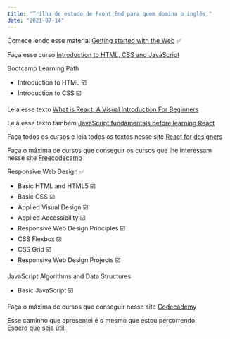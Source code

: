 ```yaml
---
title: "Trilha de estudo de Front End para quem domina o inglês."
date: "2021-07-14"
---
```


Comece lendo esse material [Getting started with the Web](https://developer.mozilla.org/en-US/docs/Learn/Getting_started_with_the_web) ✅

Faça esse curso [Introduction to HTML, CSS and JavaScript](https://frontendmasters.com/bootcamp)

Bootcamp Learning Path

- Introduction to HTML ☑️
- Introduction to CSS ☑️

Leia esse texto [What is React: A Visual Introduction For Beginners](https://learnreact.design/posts/what-is-react)

Leia esse texto também [JavaScript fundamentals before learning React](https://www.robinwieruch.de/javascript-fundamentals-react-requirements#entering-react-after-learning-javascript)

Faça todos os cursos e leia todos os textos nesse site [React for designers](https://reactfordesigners.com)

Faça o máxima de cursos que conseguir os cursos que lhe interessam nesse site [Freecodecamp](https://freecodecamp.com)

Responsive Web Design ✅

- Basic HTML and HTML5 ☑️
- Basic CSS ☑️
- Applied Visual Design ☑️
- Applied Accessibility ☑️
- Responsive Web Design Principles ☑️
- CSS Flexbox ☑️
- CSS Grid ☑️
- Responsive Web Design Projects ☑️

JavaScript Algorithms and Data Structures

- Basic JavaScript ☑️

Faça o máxima de cursos que conseguir nesse site [Codecademy](https://codecademy.com)

Esse caminho que apresentei é o mesmo que estou percorrendo.<br>Espero que seja útil.


